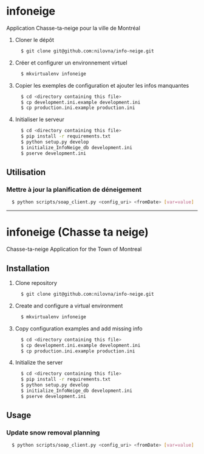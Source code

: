 # infoneige
Application Chasse-ta-neige pour la ville de Montréal

1. Cloner le dépôt
    ```bash
      $ git clone git@github.com:nilovna/info-neige.git
    ```

2. Créer et configurer un environnement virtuel
    ```bash
      $ mkvirtualenv infoneige
    ```

3. Copier les exemples de configuration et ajouter les infos manquantes
    ```bash
      $ cd <directory containing this file>
      $ cp development.ini.example development.ini
      $ cp production.ini.example production.ini
    ```

4. Initialiser le serveur
    ```bash
      $ cd <directory containing this file>
      $ pip install -r requirements.txt
      $ python setup.py develop
      $ initialize_InfoNeige_db development.ini
      $ pserve development.ini 
    ```

## Utilisation

### Mettre à jour la planification de déneigement

  ```bash
    $ python scripts/soap_client.py <config_uri> <fromDate> [var=value]
  ```

---

# infoneige (Chasse ta neige)
Chasse-ta-neige Application for the Town of Montreal

## Installation
1. Clone repository
    ```bash
      $ git clone git@github.com:nilovna/info-neige.git
    ```

2. Create and configure a virtual environment
    ```bash
      $ mkvirtualenv infoneige
    ```

3. Copy configuration examples and add missing info
    ```bash
      $ cd <directory containing this file>
      $ cp development.ini.example development.ini
      $ cp production.ini.example production.ini
    ```

4. Initialize the server
    ```bash
      $ cd <directory containing this file>
      $ pip install -r requirements.txt
      $ python setup.py develop
      $ initialize_InfoNeige_db development.ini
      $ pserve development.ini 
    ```

## Usage

### Update snow removal planning

  ```bash
    $ python scripts/soap_client.py <config_uri> <fromDate> [var=value]
  ```
